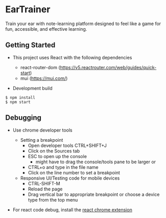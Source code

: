 # EarTrainer
Train your ear with note-learning platform designed to feel like a game for fun, accessible, and effective learning.

Getting Started
---------------

- This project uses React with the following dependencies
  - react-router-dom (https://v5.reactrouter.com/web/guides/quick-start)
  - mui (https://mui.com/)

- Development build
```console
$ npm install
$ npm start
```

Debugging
---------
- Use chrome developer tools
  - Setting a breakpoint
    - Open developer tools CTRL+SHIFT+J
    - Click on the Sources tab
    - ESC to open up the console
      - might have to drag the console/tools pane to be larger or
    - CTRL+o and type in the file name
    - Click on the line number to set a breakpoint
  - Responsive UI/Testing code for mobile devices
    - CTRL-SHIFT-M
    - Reload the page
    - Drag vertical bar to appropriate breakpoint or choose a device type
      from the top menu

- For react code debug, install the [react chrome extension](https://chrome.google.com/webstore/detail/react-developer-tools/fmkadmapgofadopljbjfkapdkoienihi?hl=en)
